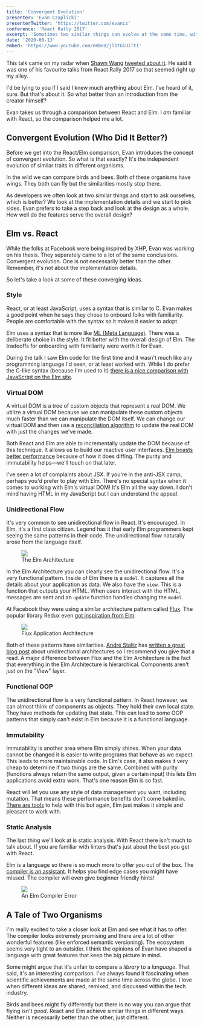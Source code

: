 ```yaml
---
title: 'Convergent Evolution'
presenter: 'Evan Czaplicki'
presenterTwitter: 'https://twitter.com/evancz'
conference: 'React Rally 2017'
excerpt: 'Sometimes two similar things can evolve at the same time, without any influence. Elm and React are two such things. The creator of Elm breaks down some similarities, and ultimately differences, between Elm and React. This is a great talk for Elm lovers, React lovers, and people who like bees.'
date: '2020-08-13'
embed: 'https://www.youtube.com/embed/jl1tGiUiTtI'
---
```


This talk came on my radar when [Shawn Wang](https://mobile.twitter.com/swyx) [tweeted about it](https://mobile.twitter.com/swyx/status/1291021155818643456). He said it was one of his favourite talks from React Rally 2017 so that seemed right up my alley.

I'd be lying to you if I said I knew <span class="line-through">much</span> anything about Elm. I've heard of it, sure. But that's about it. So what better than an introduction from the creator himself?

Evan takes us through a comparison between React and Elm. I _am_ familiar with React, so the comparison helped me a lot.

## Convergent Evolution (Who Did It Better?)

Before we get into the React/Elm comparison, Evan introduces the concept of convergent evolution. So what is that exactly? It's the independent evolution of similar traits in different organisms.

In the wild we can compare birds and bees. Both of these organisms have wings. They both can fly but the similarities mostly stop there.

As developers we often look at two similar things and start to ask ourselves, which is better? We look at the implementation details and we start to pick sides. Evan prefers to take a step back and look at the design as a whole. How well do the features serve the overall design?

## Elm vs. React

While the folks at Facebook were being inspired by XHP, Evan was working on his thesis. They separately came to a lot of the same conclusions. Convergent evolution. One is not necessarily better than the other. Remember, it's not about the implementation details.

So let's take a look at some of these converging ideas.

### Style

React, or at least JavaScript, uses a syntax that is similar to C. Evan makes a good point when he says they chose to onboard folks with familiarity. People are comfortable with the syntax so it makes it easier to adopt.

Elm uses a syntax that is more like [ML (Meta Language)](https://en.wikipedia.org/wiki/ML_%28programming_language%29). There was a deliberate choice in the style. It fit better with the overall design of Elm. The tradeoffs for onboarding with familiarity were worth it for Evan.

During the talk I saw Elm code for the first time and it wasn't much like any programming language I'd seen, or at least worked with. While I do prefer the C-like syntax (because I'm used to it) [there is a nice comparison with JavaScript on the Elm site](https://elm-lang.org/docs/from-javascript).

### Virtual DOM

A virtual DOM is a tree of custom objects that represent a real DOM. We utilize a virtual DOM because we can manipulate these custom objects much faster than we can manipulate the DOM itself. We can change our virtual DOM and then use a [reconciliation algorithm](https://reactjs.org/docs/reconciliation.html) to update the real DOM with just the changes we've made.

Both React and Elm are able to incrementally update the DOM because of this technique. It allows us to build our reactive user interfaces. [Elm boasts better performance](https://elm-lang.org/news/blazing-fast-html) because of how it does diffing. The purity and immutability helps—we'll touch on that later.

I've seen a lot of complaints about JSX. If you're in the anti-JSX camp, perhaps you'd prefer to play with Elm. There's no special syntax when it comes to working with Elm's virtual DOM! It's Elm all the way down. I don't mind having HTML in my JavaScript but I can understand the appeal.

### Unidirectional Flow

It's very common to see unidirectional flow in React. It's encouraged. In Elm, it's a first class citizen. Legend has it that early Elm programmers kept seeing the same patterns in their code. The unidirectional flow naturally arose from the language itself.

<figure>
    <img src="/assets/posts/convergent-evolution/elm-architecture.svg" />
    <figcaption>The Elm Architecture</figcaption>
</figure>

In the Elm Architecture you can clearly see the unidirectional flow. It's a very functional pattern. Inside of Elm there is a `model`. It captures all the details about your application as data. We also have the `view`. This is a function that outputs your HTML. When users interact with the HTML, messages are sent and an `update` function handles changing the `model`.

At Facebook they were using a similar architecture pattern called [Flux](https://facebook.github.io/flux). The popular library Redux even [got inspiration from Elm](https://redux.js.org/introduction/prior-art/#elm).

<figure>
    <img src="/assets/posts/convergent-evolution/flux.svg" />
    <figcaption>Flux Application Architecture</figcaption>
</figure>

Both of these patterns have similarities. [André Staltz](https://twitter.com/andrestaltz) has [written a great blog post](https://staltz.com/unidirectional-user-interface-architectures.html) about unidirectional architectures so I recommend you give that a read. A major difference between Flux and the Elm Architecture is the fact that everything in the Elm Architecture is hierarchical. Components aren't just on the "View" layer.

### Functional OOP

The unidirectional flow is a very functional pattern. In React however, we can almost think of components as objects. They hold their own local state. They have methods for updating that state. This can lead to some OOP patterns that simply can't exist in Elm because it is a functional language.

### Immutability

Immutability is another area where Elm simply shines. When your data cannot be changed it is easier to write programs that behave as we expect. This leads to more maintainable code. In Elm's case, it also makes it very cheap to determine if two things are the same. Combined with purity (functions always return the same output, given a certain input) this lets Elm applications avoid extra work. That's one reason Elm is so fast.

React will let you use any style of data management you want, including mutation. That means these performance benefits don't come baked in. [There are tools](https://github.com/kolodny/immutability-helper#overview) to help with this but again, Elm just makes it simple and pleasant to work with.

### Static Analysis

The last thing we'll look at is static analysis. With React there isn't much to talk about. If you are familiar with linters that's just about the best you get with React.

Elm is a language so there is so much more to offer you out of the box. The [compiler is an assistant](https://elm-lang.org/news/compilers-as-assistants). It helps you find edge cases you might have missed. The compiler will even give beginner friendly hints!

<figure>
    <img src="/assets/posts/convergent-evolution/compiler-error.png" />
    <figcaption>An Elm Compiler Error</figcaption>
</figure>

## A Tale of Two Organisms

I'm really excited to take a closer look at Elm and see what it has to offer. The compiler looks extremely promising and there are a lot of other wonderful features (like enforced semantic versioning). The ecosystem seems very tight to an outsider. I think the opinions of Evan have shaped a language with great features that keep the big picture in mind.

Some might argue that it's unfair to compare a _library_ to a _language_. That said, it's an interesting comparison. I've always found it fascinating when scientific achievements are made at the same time across the globe. I love when different ideas are shared, remixed, and discussed within the tech industry.

Birds and bees might fly differently but there is no way you can argue that flying isn't _good_. React and Elm achieve similar things in different ways. Neither is necessarily better than the other; just different.
